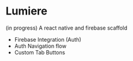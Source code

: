 # Lumiere

(in progress)
A react native and firebase scaffold

- Firebase Integration (Auth)
- Auth Navigation flow
- Custom Tab Buttons
